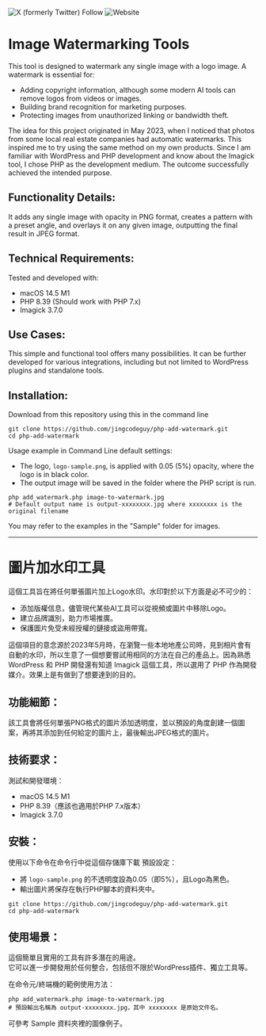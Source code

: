 ![X (formerly Twitter) Follow](https://img.shields.io/twitter/follow/jingcodeguy) ![Website](https://img.shields.io/website?url=https%3A%2F%2Fjingcodeguy.com&label=JingCodeGuy%20Website)

# Image Watermarking Tools

This tool is designed to watermark any single image with a logo image. A watermark is essential for:
- Adding copyright information, although some modern AI tools can remove logos from videos or images.
- Building brand recognition for marketing purposes.
- Protecting images from unauthorized linking or bandwidth theft.

The idea for this project originated in May 2023, when I noticed that photos from some local real estate companies had automatic watermarks. This inspired me to try using the same method on my own products. Since I am familiar with WordPress and PHP development and know about the Imagick tool, I chose PHP as the development medium. The outcome successfully achieved the intended purpose.

## Functionality Details:
It adds any single image with opacity in PNG format, creates a pattern with a preset angle, and overlays it on any given image, outputting the final result in JPEG format.

## Technical Requirements:
Tested and developed with:
- macOS 14.5 M1
- PHP 8.39 (Should work with PHP 7.x)
- Imagick 3.7.0

## Use Cases:
This simple and functional tool offers many possibilities.
It can be further developed for various integrations, including but not limited to WordPress plugins and standalone tools.

## Installation: 
Download from this repository using this in the command line
```
git clone https://github.com/jingcodeguy/php-add-watermark.git
cd php-add-watermark
```

Usage example in Command Line
default settings: 
- The logo, `logo-sample.png`, is applied with 0.05 (5%) opacity, where the logo is in black color.
- The output image will be saved in the folder where the PHP script is run.

```
php add_watermark.php image-to-watermark.jpg
# Default output name is output-xxxxxxxx.jpg where xxxxxxxx is the original filename  
```

You may refer to the examples in the "Sample" folder for images.

---

# 圖片加水印工具

這個工具旨在將任何單張圖片加上Logo水印。水印對於以下方面是必不可少的：

- 添加版權信息，儘管現代某些AI工具可以從視頻或圖片中移除Logo。
- 建立品牌識別，助力市場推廣。
- 保護圖片免受未經授權的鏈接或盜用帶寬。

這個項目的意念源於2023年5月時，在瀏覽一些本地地產公司時，見到相片會有自動的水印，所以生意了一個想要嘗試用相同的方法在自己的產品上。因為熟悉 WordPress 和 PHP 開發還有知道 Imagick 這個工具，所以選用了 PHP 作為開發媒介。效果上是有做到了想要達到的目的。

## 功能細節： 
該工具會將任何單張PNG格式的圖片添加透明度，並以預設的角度創建一個圖案，再將其添加到任何給定的圖片上，最後輸出JPEG格式的圖片。

## 技術要求：
測試和開發環境：
- macOS 14.5 M1
- PHP 8.39（應該也適用於PHP 7.x版本）
- Imagick 3.7.0

## 安裝：
使用以下命令在命令行中從這個存儲庫下載
預設設定：
- 將 `logo-sample.png` 的不透明度設為0.05（即5%），且Logo為黑色。
- 輸出圖片將保存在執行PHP腳本的資料夾中。

```
git clone https://github.com/jingcodeguy/php-add-watermark.git
cd php-add-watermark
```

## 使用場景：
這個簡單且實用的工具有許多潛在的用途。  
它可以進一步開發用於任何整合，包括但不限於WordPress插件、獨立工具等。

在命令元/終端機的範例使用方法：
```
php add_watermark.php image-to-watermark.jpg
# 預設輸出名稱為 output-xxxxxxxx.jpg，其中 xxxxxxxx 是原始文件名。
```

可參考 Sample 資料夾裡的圖像例子。